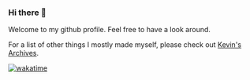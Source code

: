 ### Hi there 👋
Welcome to my github profile. Feel free to have a look around.

For a list of other things I mostly made myself, please check out [Kevin's Archives](https://github.com/kwangzera-archive).

[![wakatime](https://wakatime.com/badge/user/d7ce12fb-b778-41a5-8467-b3cdcb56ec4d.svg)](https://wakatime.com/@d7ce12fb-b778-41a5-8467-b3cdcb56ec4d)
